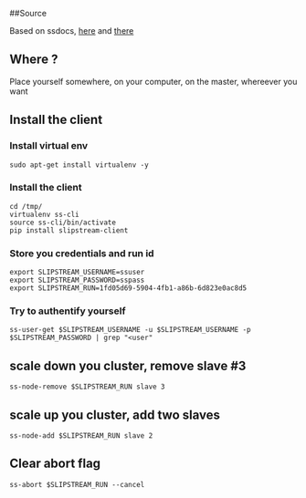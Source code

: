 ##Source

Based on ssdocs, [here](http://ssdocs.sixsq.com/en/v3.14/advanced_tutorial/automating-slipstream.html#setup) and [there](http://ssdocs.sixsq.com/en/v3.14/advanced_tutorial/scalable-applications.html#scale-up-with-cli)

## Where ?

Place yourself somewhere, on your computer, on the master, whereever you want

## Install the client

### Install virtual env

`sudo apt-get install virtualenv -y`

### Install the client

```
cd /tmp/
virtualenv ss-cli
source ss-cli/bin/activate
pip install slipstream-client
```

### Store you credentials and run id

```
export SLIPSTREAM_USERNAME=ssuser
export SLIPSTREAM_PASSWORD=sspass
export SLIPSTREAM_RUN=1fd05d69-5904-4fb1-a86b-6d823e0ac8d5
```

### Try to authentify yourself

`ss-user-get $SLIPSTREAM_USERNAME -u $SLIPSTREAM_USERNAME -p $SLIPSTREAM_PASSWORD | grep "<user"`

## scale down you cluster, remove slave #3

`ss-node-remove $SLIPSTREAM_RUN slave 3`

## scale up you cluster, add two slaves

`ss-node-add $SLIPSTREAM_RUN slave 2`

## Clear abort flag

`ss-abort $SLIPSTREAM_RUN --cancel`

